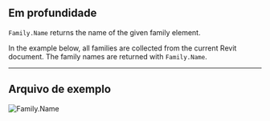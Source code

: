 ## Em profundidade
`Family.Name` returns the name of the given family element.

In the example below, all families are collected from the current Revit document. The family names are returned with `Family.Name`.
___
## Arquivo de exemplo

![Family.Name](./Revit.Elements.Family.Name_img.jpg)

